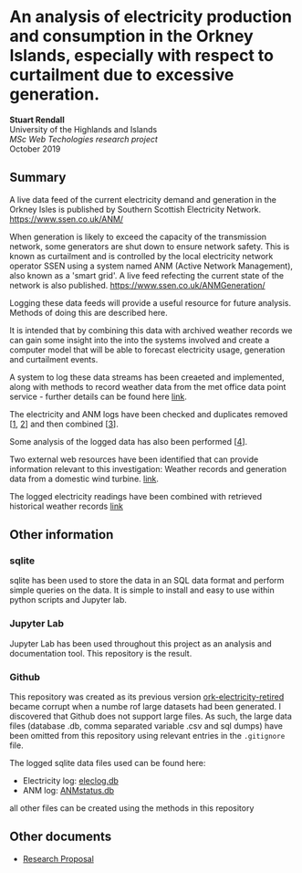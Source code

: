 # An analysis of electricity production and consumption in the Orkney Islands, especially with respect to curtailment due to excessive generation.

**Stuart Rendall**  
University of the Highlands and Islands  
_MSc Web Techologies research project_    
October 2019

## Summary

A live data feed of the current electricity demand and generation in the Orkney Isles is published by Southern Scottish Electricity Network. https://www.ssen.co.uk/ANM/

When generation is likely to exceed the capacity of the transmission network, some generators are shut down to ensure network safety.  This is known as curtailment and is controlled by the local electricity network operator SSEN using a system named ANM (Active Network Management), also known as a 'smart grid'. A live feed refecting the current state of the network is also published. https://www.ssen.co.uk/ANMGeneration/

Logging these data feeds will provide a useful resource for future analysis. Methods of doing this are described here.

It is intended that by combining this data with archived weather records we can gain some insight into the into the systems involved and create a computer model that will be able to forecast electricity usage, generation and curtailment events.

A system to log these data streams has been creaeted and implemented, along with methods to record weather data from the met office data point service - further details can be found here [link](./logging/readme.md).

The electricity and ANM logs have been checked and duplicates removed [[1](./dataclean/ExamineElectricityReadings.ipynb), [2](./dataclean/ExamineANMReadings.ipynb)] and then combined [[3](./dataclean/combine_datasets.ipynb)].

Some analysis of the logged data has also been performed [[4](./loganalysis/ElecandANManalysis.ipynb)].

Two external web resources have been identified that can provide information relevant to this investigation: Weather records and generation data from a domestic wind turbine. [link](./retrieval/readme.md).

The logged electricity readings have been combined with retrieved historical weather records [link](./ssen_weather_combine/combine_ssen_weather.ipynb)

## Other information

### sqlite
sqlite has been used to store the data in an SQL data format and perform simple queries on the data.  It is simple to install and easy to use within python scripts and Jupyter lab. 

### Jupyter Lab
Jupyter Lab has been used throughout this project as an analysis and documentation tool. This repository is the result.

### Github
This repository was created as its previous version [ork-electricity-retired](https://github.com/srendall91/ork-electricity-retired) became corrupt when a numbe rof large datasets had been generated. I discovered that Github does not support large files.  As such, the large data files (database .db, comma separated variable .csv and sql dumps) have been omitted from this repository using relevant entries in the `.gitignore` file.

The logged sqlite data files used can be found here:
* Electricity log: [eleclog.db](https://comp-server.uhi.ac.uk/~14021635/ssen/finaldataset/eleclog.db)
* ANM log: [ANMstatus.db](https://comp-server.uhi.ac.uk/~14021635/ssen/finaldataset/ANMstatus.db)

all other files can be created using the methods in this repository


## Other documents
* [Research Proposal](./docs/proposal.md)